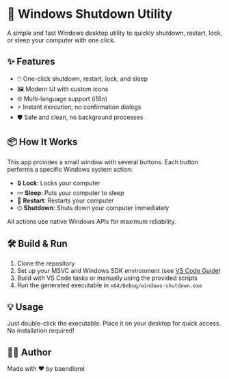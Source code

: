 # 🚀 Windows Shutdown Utility

A simple and fast Windows desktop utility to quickly shutdown, restart, lock, or sleep your computer with one click.

## ✨ Features

- 🖱️ One-click shutdown, restart, lock, and sleep
- 🖼️ Modern UI with custom icons
- 🌐 Multi-language support (i18n)
- ⚡ Instant execution, no confirmation dialogs
- 🛡️ Safe and clean, no background processes

## 📦 How It Works

This app provides a small window with several buttons. Each button performs a specific Windows system action:

- 🔒 **Lock**: Locks your computer
- 💤 **Sleep**: Puts your computer to sleep
- 🔄 **Restart**: Restarts your computer
- ⏻ **Shutdown**: Shuts down your computer immediately

All actions use native Windows APIs for maximum reliability.

## 🛠️ Build & Run

1. Clone the repository
2. Set up your MSVC and Windows SDK environment (see [VS Code Guide](README_VSCODE.md))
3. Build with VS Code tasks or manually using the provided scripts
4. Run the generated executable in `x64/Debug/windows-shutdown.exe`

## 💡 Usage

Just double-click the executable. Place it on your desktop for quick access. No installation required!

## 🧑‍💻 Author

Made with ❤️ by baendlorel
